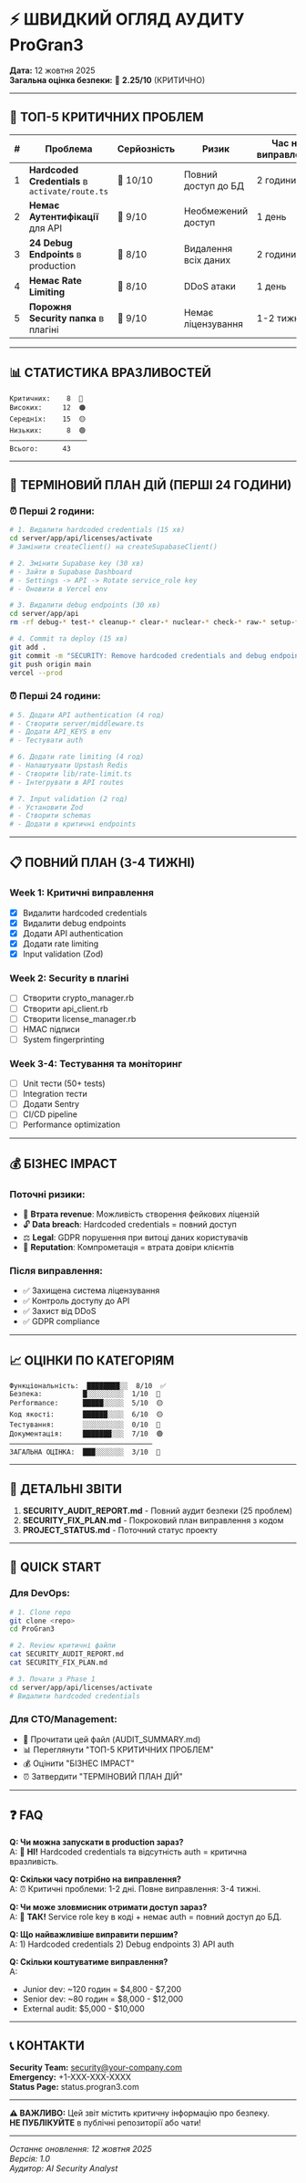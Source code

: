 # ⚡ ШВИДКИЙ ОГЛЯД АУДИТУ ProGran3

**Дата:** 12 жовтня 2025  
**Загальна оцінка безпеки:** 🔴 **2.25/10** (КРИТИЧНО)

---

## 🚨 ТОП-5 КРИТИЧНИХ ПРОБЛЕМ

| # | Проблема | Серйозність | Ризик | Час на виправлення |
|---|----------|-------------|-------|-------------------|
| 1 | **Hardcoded Credentials** в `activate/route.ts` | 🔴 10/10 | Повний доступ до БД | 2 години |
| 2 | **Немає Аутентифікації** для API | 🔴 9/10 | Необмежений доступ | 1 день |
| 3 | **24 Debug Endpoints** в production | 🔴 8/10 | Видалення всіх даних | 2 години |
| 4 | **Немає Rate Limiting** | 🔴 8/10 | DDoS атаки | 1 день |
| 5 | **Порожня Security папка** в плагіні | 🔴 9/10 | Немає ліцензування | 1-2 тижні |

---

## 📊 СТАТИСТИКА ВРАЗЛИВОСТЕЙ

```
Критичних:    8  🔴
Високих:     12  🟠
Середніх:    15  🟡
Низьких:      8  🟢
───────────────────
Всього:      43
```

---

## 🎯 ТЕРМІНОВИЙ ПЛАН ДІЙ (ПЕРШІ 24 ГОДИНИ)

### ⏰ Перші 2 години:

```bash
# 1. Видалити hardcoded credentials (15 хв)
cd server/app/api/licenses/activate
# Замінити createClient() на createSupabaseClient()

# 2. Змінити Supabase key (30 хв)
# - Зайти в Supabase Dashboard
# - Settings -> API -> Rotate service_role key
# - Оновити в Vercel env

# 3. Видалити debug endpoints (30 хв)
cd server/app/api
rm -rf debug-* test-* cleanup-* clear-* nuclear-* check-* raw-* setup-* fix-* force-* final-*

# 4. Commit та deploy (15 хв)
git add .
git commit -m "SECURITY: Remove hardcoded credentials and debug endpoints"
git push origin main
vercel --prod
```

### ⏰ Перші 24 години:

```bash
# 5. Додати API authentication (4 год)
# - Створити server/middleware.ts
# - Додати API_KEYS в env
# - Тестувати auth

# 6. Додати rate limiting (4 год)
# - Налаштувати Upstash Redis
# - Створити lib/rate-limit.ts
# - Інтегрувати в API routes

# 7. Input validation (2 год)
# - Установити Zod
# - Створити schemas
# - Додати в критичні endpoints
```

---

## 📋 ПОВНИЙ ПЛАН (3-4 ТИЖНІ)

### Week 1: Критичні виправлення
- [x] Видалити hardcoded credentials
- [x] Видалити debug endpoints  
- [x] Додати API authentication
- [x] Додати rate limiting
- [x] Input validation (Zod)

### Week 2: Security в плагіні
- [ ] Створити crypto_manager.rb
- [ ] Створити api_client.rb
- [ ] Створити license_manager.rb
- [ ] HMAC підписи
- [ ] System fingerprinting

### Week 3-4: Тестування та моніторинг
- [ ] Unit тести (50+ tests)
- [ ] Integration тести
- [ ] Додати Sentry
- [ ] CI/CD pipeline
- [ ] Performance optimization

---

## 💰 БІЗНЕС IMPACT

### Поточні ризики:
- 💸 **Втрата revenue**: Можливість створення фейкових ліцензій
- 🔓 **Data breach**: Hardcoded credentials = повний доступ
- ⚖️ **Legal**: GDPR порушення при витоці даних користувачів
- 🏢 **Reputation**: Компрометація = втрата довіри клієнтів

### Після виправлення:
- ✅ Захищена система ліцензування
- ✅ Контроль доступу до API
- ✅ Захист від DDoS
- ✅ GDPR compliance

---

## 📈 ОЦІНКИ ПО КАТЕГОРІЯМ

```
Функціональність:  ████████░░  8/10  ✅
Безпека:          █░░░░░░░░░  1/10  🔴
Performance:      █████░░░░░  5/10  🟡
Код якості:       ██████░░░░  6/10  🟡
Тестування:       ░░░░░░░░░░  0/10  🔴
Документація:     ███████░░░  7/10  🟢
───────────────────────────────────
ЗАГАЛЬНА ОЦІНКА:  ███░░░░░░░  3/10  🔴
```

---

## 🔗 ДЕТАЛЬНІ ЗВІТИ

1. **SECURITY_AUDIT_REPORT.md** - Повний аудит безпеки (25 проблем)
2. **SECURITY_FIX_PLAN.md** - Покроковий план виправлення з кодом
3. **PROJECT_STATUS.md** - Поточний статус проекту

---

## 🚀 QUICK START

### Для DevOps:
```bash
# 1. Clone repo
git clone <repo>
cd ProGran3

# 2. Review критичні файли
cat SECURITY_AUDIT_REPORT.md
cat SECURITY_FIX_PLAN.md

# 3. Почати з Phase 1
cd server/app/api/licenses/activate
# Видалити hardcoded credentials
```

### Для CTO/Management:
- 📄 Прочитати цей файл (AUDIT_SUMMARY.md)
- 📊 Переглянути "ТОП-5 КРИТИЧНИХ ПРОБЛЕМ"
- 💰 Оцінити "БІЗНЕС IMPACT"
- ⏰ Затвердити "ТЕРМІНОВИЙ ПЛАН ДІЙ"

---

## ❓ FAQ

**Q: Чи можна запускати в production зараз?**  
A: 🔴 **НІ!** Hardcoded credentials та відсутність auth = критична вразливість.

**Q: Скільки часу потрібно на виправлення?**  
A: ⏰ Критичні проблеми: 1-2 дні. Повне виправлення: 3-4 тижні.

**Q: Чи може зловмисник отримати доступ зараз?**  
A: 🚨 **ТАК!** Service role key в коді + немає auth = повний доступ до БД.

**Q: Що найважливіше виправити першим?**  
A: 1) Hardcoded credentials 2) Debug endpoints 3) API auth

**Q: Скільки коштуватиме виправлення?**  
A: 
- Junior dev: ~120 годин = $4,800 - $7,200
- Senior dev: ~80 годин = $8,000 - $12,000
- External audit: $5,000 - $10,000

---

## 📞 КОНТАКТИ

**Security Team:** security@your-company.com  
**Emergency:** +1-XXX-XXX-XXXX  
**Status Page:** status.progran3.com

---

**⚠️ ВАЖЛИВО:** Цей звіт містить критичну інформацію про безпеку.  
**НЕ ПУБЛІКУЙТЕ** в публічні репозиторії або чати!

---

*Останнє оновлення: 12 жовтня 2025*  
*Версія: 1.0*  
*Аудитор: AI Security Analyst*



